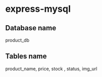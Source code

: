 # express-mysql


## Database name  
product_db

## Tables name  
product_name, price, stock , status, img_url
